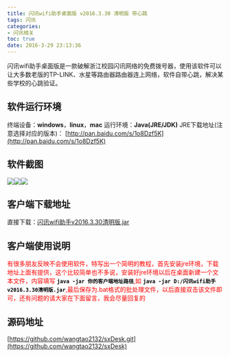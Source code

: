 ```yaml
---
title: 闪讯wifi助手桌面版 v2016.3.30 清明版 带心跳
tags: 闪讯
categories:
- 闪讯相关
toc: true
date: 2016-3-29 23:13:36
---
```


闪讯wifi助手桌面版是一款破解浙江校园闪讯网络的免费拨号器，使用该软件可以让大多数老版的TP-LINK、水星等路由器路由器连上网络，软件自带心跳，解决某些学校的心跳验证。
<!--more-->
## 软件运行环境
终端设备：**windows**，**linux**，**mac**
运行环境：**Java(JRE/JDK)** 
JRE下载地址(注意选择对应的版本)：
[http://pan.baidu.com/s/1o8Dzf5K](http://pan.baidu.com/s/1o8Dzf5K)
## 软件截图
![](/upload/2016/03/20160329235451.png)![](/upload/2016/03/20160329235439.png)![](/upload/2016/03/20160329235433.png)
##  客户端下载地址
直接下载：[闪讯wifi助手v2016.3.30清明版.jar](/upload/2016/03/闪讯wifi助手v2016.3.30清明版.jar)
## 客户端使用说明
<font color='red'>有很多朋友反映不会使用软件，特写出一个简明的教程，首先安装jre环境，下载地址上面有提供，这个比较简单也不多说，安装好jre环境以后在桌面新建一个文本文件，内容填写<font color='black'> **`java -jar 你的客户端地址路径`**</font>,如 <font color='black'>**`java -jar D:/闪讯wifi助手v2016.3.30清明版.jar`**</font>,最后保存为.bat格式的批处理文件，以后直接双击该文件即可，还有问题的请大家在下面留言，我会尽量回复的</font>
## 源码地址
[https://github.com/wangtao2132/sxDesk.git](https://github.com/wangtao2132/sxDesk)